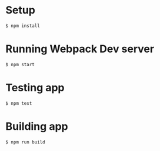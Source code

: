 # Setup

`$ npm install`

# Running Webpack Dev server

`$ npm start`

# Testing app

`$ npm test`

# Building app

`$ npm run build`
